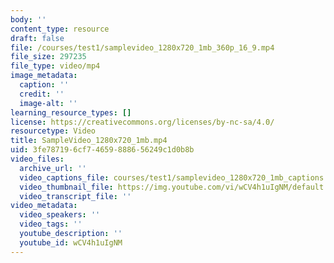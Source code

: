 ```yaml
---
body: ''
content_type: resource
draft: false
file: /courses/test1/samplevideo_1280x720_1mb_360p_16_9.mp4
file_size: 297235
file_type: video/mp4
image_metadata:
  caption: ''
  credit: ''
  image-alt: ''
learning_resource_types: []
license: https://creativecommons.org/licenses/by-nc-sa/4.0/
resourcetype: Video
title: SampleVideo_1280x720_1mb.mp4
uid: 3fe78719-6cf7-4659-8886-56249c1d0b8b
video_files:
  archive_url: ''
  video_captions_file: courses/test1/samplevideo_1280x720_1mb_captions.vtt
  video_thumbnail_file: https://img.youtube.com/vi/wCV4h1uIgNM/default.jpg
  video_transcript_file: ''
video_metadata:
  video_speakers: ''
  video_tags: ''
  youtube_description: ''
  youtube_id: wCV4h1uIgNM
---
```

